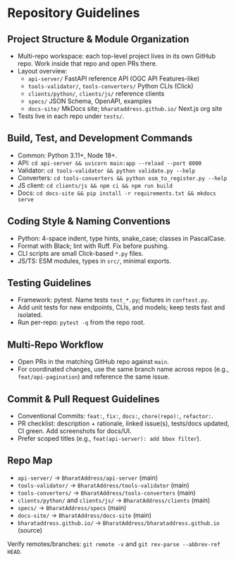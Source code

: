 # Repository Guidelines

## Project Structure & Module Organization
- Multi-repo workspace: each top-level project lives in its own GitHub repo. Work inside that repo and open PRs there.
- Layout overview:
  - `api-server/` FastAPI reference API (OGC API Features-like)
  - `tools-validator/`, `tools-converters/` Python CLIs (Click)
  - `clients/python/`, `clients/js/` reference clients
  - `specs/` JSON Schema, OpenAPI, examples
  - `docs-site/` MkDocs site; `bharataddress.github.io/` Next.js org site
- Tests live in each repo under `tests/`.

## Build, Test, and Development Commands
- Common: Python 3.11+, Node 18+.
- API: `cd api-server && uvicorn main:app --reload --port 8000`
- Validator: `cd tools-validator && python validate.py --help`
- Converters: `cd tools-converters && python osm_to_register.py --help`
- JS client: `cd clients/js && npm ci && npm run build`
- Docs: `cd docs-site && pip install -r requirements.txt && mkdocs serve`

## Coding Style & Naming Conventions
- Python: 4-space indent, type hints, snake_case; classes in PascalCase.
- Format with Black; lint with Ruff. Fix before pushing.
- CLI scripts are small Click-based `*.py` files.
- JS/TS: ESM modules, types in `src/`, minimal exports.

## Testing Guidelines
- Framework: pytest. Name tests `test_*.py`; fixtures in `conftest.py`.
- Add unit tests for new endpoints, CLIs, and models; keep tests fast and isolated.
- Run per-repo: `pytest -q` from the repo root.

## Multi-Repo Workflow
- Open PRs in the matching GitHub repo against `main`.
- For coordinated changes, use the same branch name across repos (e.g., `feat/api-pagination`) and reference the same issue.

## Commit & Pull Request Guidelines
- Conventional Commits: `feat:`, `fix:`, `docs:`, `chore(repo):`, `refactor:`.
- PR checklist: description + rationale, linked issue(s), tests/docs updated, CI green. Add screenshots for docs/UI.
- Prefer scoped titles (e.g., `feat(api-server): add bbox filter`).

## Repo Map
- `api-server/` → `BharatAddress/api-server` (main)
- `tools-validator/` → `BharatAddress/tools-validator` (main)
- `tools-converters/` → `BharatAddress/tools-converters` (main)
- `clients/python/` and `clients/js/` → `BharatAddress/clients` (main)
- `specs/` → `BharatAddress/specs` (main)
- `docs-site/` → `BharatAddress/docs-site` (main)
- `bharataddress.github.io/` → `BharatAddress/bharataddress.github.io` (source)

Verify remotes/branches: `git remote -v` and `git rev-parse --abbrev-ref HEAD`.

